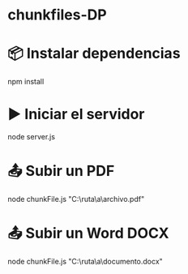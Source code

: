 # chunkfiles-DP

# 📦 Instalar dependencias
npm install

# ▶️ Iniciar el servidor
node server.js

# 📤 Subir un PDF
node chunkFile.js "C:\ruta\a\archivo.pdf"

# 📤 Subir un Word DOCX
node chunkFile.js "C:\ruta\a\documento.docx"
